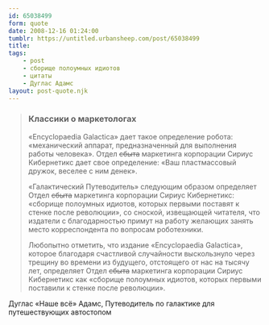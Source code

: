 ```yaml
---
id: 65038499
form: quote
date: 2008-12-16 01:24:00
tumblr: https://untitled.urbansheep.com/post/65038499
title: 
tags:
    - post
    - сборище полоумных идиотов
    - цитаты
    - Дуглас Адамс
layout: post-quote.njk
---
```


<blockquote>
<h3>Классики о маркетологах</h3>
<p>«Encyclopaedia Galactica» дает такое определение робота: «механический аппарат, предназначенный для выполнения работы человека». Отдел <s>сбыта</s> маркетинга корпорации Сириус Кибернетикс дает свое определение: «Ваш пластмассовый дружок, веселее с ним денек».</p>

<p>«Галактический Путеводитель» следующим образом определяет Отдел <s>сбыта</s> маркетинга корпорации Сириус Кибернетикс: «сборище полоумных идиотов, которых первыми поставят к стенке после революции», со сноской, извещающей читателя, что издатели с благодарностью примут на работу желающих занять место корреспондента по вопросам роботехники.</p>

<p>Любопытно отметить, что издание «Encyclopaedia Galactica», которое благодаря счастливой случайности выскользнуло через трещину во времени из будущего, отстоящего от нас на тысячу лет, определяет Отдел <s>сбыта</s> маркетинга корпорации Сириус Кибернетикс как «сборище полоумных идиотов, которых первыми поставили к стенке после революции».</p>
</blockquote>

Дуглас «Наше всё» Адамс, Путеводитель по галактике для путешествующих автостопом
